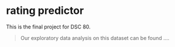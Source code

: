 # rating predictor
This is the final project for DSC 80.

> Our exploratory data analysis on this dataset can be found ....